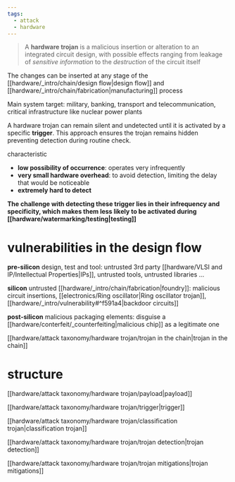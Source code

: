 ```yaml
---
tags:
  - attack
  - hardware
---
```

> A **hardware trojan** is a malicious insertion or alteration to an integrated circuit design, with possible effects ranging from leakage of *sensitive information* to the *destruction* of the circuit itself

The changes can be inserted at any stage of the [[hardware/_intro/chain/design flow|design flow]] and [[hardware/_intro/chain/fabrication|manufacturing]] process

Main system target: military, banking, transport and telecommunication, critical infrastructure like nuclear power plants


A hardware trojan can remain silent and undetected until it is activated by a specific **trigger**. This approach ensures the trojan remains hidden preventing detection during routine check.

characteristic
- **low possibility of occurrence**: operates very infrequently
- **very small hardware overhead**: to avoid detection, limiting the delay that would be noticeable
- **extremely hard to detect**

**The challenge with detecting these trigger lies in their infrequency and specificity, which makes them less likely to be activated during [[hardware/watermarking/testing|testing]]**



# vulnerabilities in the design flow

**pre-silicon** design, test and tool: untrusted 3rd party [[hardware/VLSI and IP/Intellectual Properties|IPs]], untrusted tools, untrusted libraries ...

**silicon** untrusted [[hardware/_intro/chain/fabrication|foundry]]: malicious circuit insertions, [[electronics/Ring oscillator|Ring oscillator trojan]], [[hardware/_intro/vulnerability#^f591a4|backdoor circuits]]

**post-silicon** malicious packaging elements: disguise a [[hardware/conterfeit/_counterfeiting|malicious chip]] as a legitimate one

[[hardware/attack taxonomy/hardware trojan/trojan in the chain|trojan in the chain]]

# structure
[[hardware/attack taxonomy/hardware trojan/payload|payload]]

[[hardware/attack taxonomy/hardware trojan/trigger|trigger]]


[[hardware/attack taxonomy/hardware trojan/classification trojan|classification trojan]]

[[hardware/attack taxonomy/hardware trojan/trojan detection|trojan detection]]

[[hardware/attack taxonomy/hardware trojan/trojan mitigations|trojan mitigations]]

